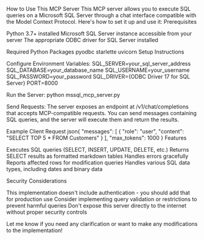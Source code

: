How to Use This MCP Server
This MCP server allows you to execute SQL queries on a Microsoft SQL Server through a chat interface compatible with the Model Context Protocol. Here's how to set it up and use it:
Prerequisites

Python 3.7+ installed
Microsoft SQL Server instance accessible from your server
The appropriate ODBC driver for SQL Server installed

Required Python Packages
pyodbc
starlette
uvicorn
Setup Instructions

Configure Environment Variables:
SQL_SERVER=your_sql_server_address
SQL_DATABASE=your_database_name
SQL_USERNAME=your_username
SQL_PASSWORD=your_password
SQL_DRIVER={ODBC Driver 17 for SQL Server}
PORT=8000

Run the Server:
python mssql_mcp_server.py

Send Requests:
The server exposes an endpoint at /v1/chat/completions that accepts MCP-compatible requests. You can send messages containing SQL queries, and the server will execute them and return the results.

Example Client Request
json{
  "messages": [
    {
      "role": "user",
      "content": "SELECT TOP 5 * FROM Customers"
    }
  ],
  "max_tokens": 1000
}
Features

Executes SQL queries (SELECT, INSERT, UPDATE, DELETE, etc.)
Returns SELECT results as formatted markdown tables
Handles errors gracefully
Reports affected rows for modification queries
Handles various SQL data types, including dates and binary data

Security Considerations

This implementation doesn't include authentication - you should add that for production use
Consider implementing query validation or restrictions to prevent harmful queries
Don't expose this server directly to the internet without proper security controls

Let me know if you need any clarification or want to make any modifications to the implementation!